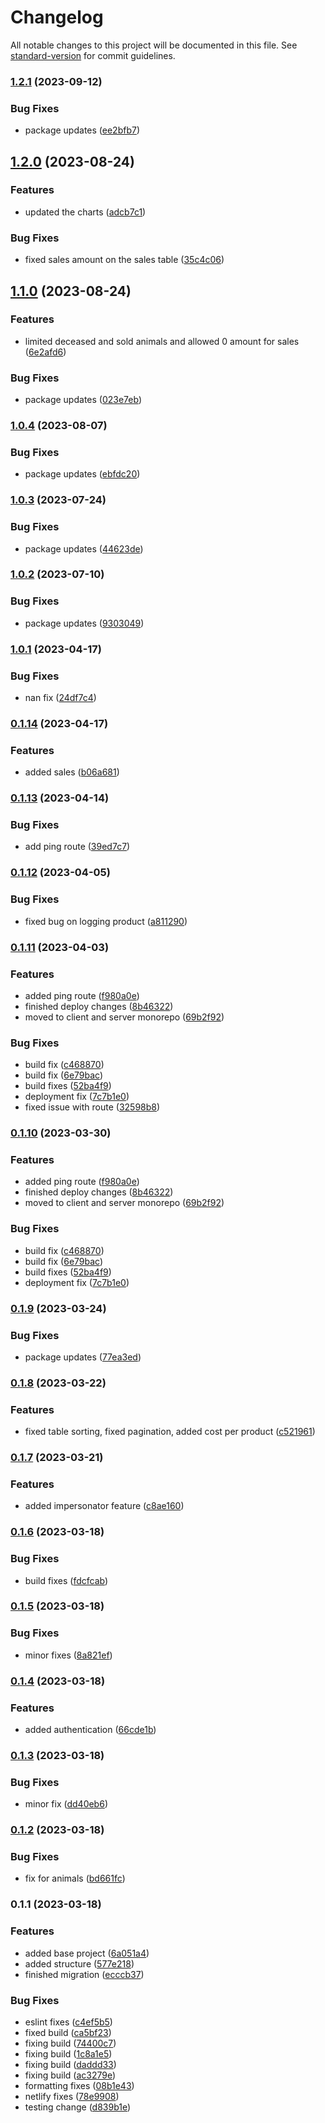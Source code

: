 # Changelog

All notable changes to this project will be documented in this file. See [standard-version](https://github.com/conventional-changelog/standard-version) for commit guidelines.

### [1.2.1](https://github.com/CandeeGenerations/farm-tracker/compare/v1.2.0...v1.2.1) (2023-09-12)


### Bug Fixes

* package updates ([ee2bfb7](https://github.com/CandeeGenerations/farm-tracker/commit/ee2bfb7b8bee698f5eb3d28b8abe0f618eb0ab76))

## [1.2.0](https://github.com/CandeeGenerations/farm-tracker/compare/v1.1.0...v1.2.0) (2023-08-24)


### Features

* updated the charts ([adcb7c1](https://github.com/CandeeGenerations/farm-tracker/commit/adcb7c1059c9d58326d31e61b08684207ea1b599))


### Bug Fixes

* fixed sales amount on the sales table ([35c4c06](https://github.com/CandeeGenerations/farm-tracker/commit/35c4c06bb6ca4e0eddd7856eef09e141d5948bbc))

## [1.1.0](https://github.com/CandeeGenerations/farm-tracker/compare/v1.0.4...v1.1.0) (2023-08-24)


### Features

* limited deceased and sold animals and allowed 0 amount for sales ([6e2afd6](https://github.com/CandeeGenerations/farm-tracker/commit/6e2afd64e2affaa8700a0b9b8224e7eeb7675870))


### Bug Fixes

* package updates ([023e7eb](https://github.com/CandeeGenerations/farm-tracker/commit/023e7eb477eac93565c3d77a4f8fedd6a73fe9e2))

### [1.0.4](https://github.com/CandeeGenerations/farm-tracker/compare/v1.0.3...v1.0.4) (2023-08-07)


### Bug Fixes

* package updates ([ebfdc20](https://github.com/CandeeGenerations/farm-tracker/commit/ebfdc20a2565a152191c6589e9f0e0c528cb1923))

### [1.0.3](https://github.com/CandeeGenerations/farm-tracker/compare/v1.0.2...v1.0.3) (2023-07-24)


### Bug Fixes

* package updates ([44623de](https://github.com/CandeeGenerations/farm-tracker/commit/44623de778b42a22ac5351e69d047b6ae9997b86))

### [1.0.2](https://github.com/CandeeGenerations/farm-tracker/compare/v1.0.1...v1.0.2) (2023-07-10)


### Bug Fixes

* package updates ([9303049](https://github.com/CandeeGenerations/farm-tracker/commit/9303049bcea08a726038788f88931c1873a786cf))

### [1.0.1](https://github.com/CandeeGenerations/farm-tracker/compare/v0.1.14...v1.0.1) (2023-04-17)


### Bug Fixes

* nan fix ([24df7c4](https://github.com/CandeeGenerations/farm-tracker/commit/24df7c42932989088e52151e1d401f9fc81024fa))

### [0.1.14](https://github.com/CandeeGenerations/farm-tracker/compare/v0.1.13...v0.1.14) (2023-04-17)


### Features

* added sales ([b06a681](https://github.com/CandeeGenerations/farm-tracker/commit/b06a681846fc44c8a656748e831dfa1af708a4d7))

### [0.1.13](https://github.com/CandeeGenerations/farm-tracker/compare/v0.1.12...v0.1.13) (2023-04-14)


### Bug Fixes

* add ping route ([39ed7c7](https://github.com/CandeeGenerations/farm-tracker/commit/39ed7c7b3ed4b103bc1ee9ce64597c43a2920c25))

### [0.1.12](https://github.com/CandeeGenerations/farm-tracker/compare/v0.1.11...v0.1.12) (2023-04-05)


### Bug Fixes

* fixed bug on logging product ([a811290](https://github.com/CandeeGenerations/farm-tracker/commit/a81129007105982a336f84de266ebaa2391b9094))

### [0.1.11](https://github.com/CandeeGenerations/farm-tracker/compare/v0.1.9...v0.1.11) (2023-04-03)


### Features

* added ping route ([f980a0e](https://github.com/CandeeGenerations/farm-tracker/commit/f980a0ec34230d84c7955e432eca76abd510515c))
* finished deploy changes ([8b46322](https://github.com/CandeeGenerations/farm-tracker/commit/8b46322492cbbc0d81486b11bca9bc00e810a6d6))
* moved to client and server monorepo ([69b2f92](https://github.com/CandeeGenerations/farm-tracker/commit/69b2f92e4a4a1435450329c80b8786e49e600464))


### Bug Fixes

* build fix ([c468870](https://github.com/CandeeGenerations/farm-tracker/commit/c46887005193e91387626b665aa6d51b4ec1a9ff))
* build fix ([6e79bac](https://github.com/CandeeGenerations/farm-tracker/commit/6e79bacafe2bb7c9ec4299824505428814057fd5))
* build fixes ([52ba4f9](https://github.com/CandeeGenerations/farm-tracker/commit/52ba4f98cb6f72d7db5cb9cf9a1dda31dcb51f8a))
* deployment fix ([7c7b1e0](https://github.com/CandeeGenerations/farm-tracker/commit/7c7b1e003b3ea1d062983d025131263ae722609e))
* fixed issue with route ([32598b8](https://github.com/CandeeGenerations/farm-tracker/commit/32598b88a8b896a14e29c44474665536006c4aba))

### [0.1.10](https://github.com/CandeeGenerations/farm-tracker/compare/v0.1.9...v0.1.10) (2023-03-30)


### Features

* added ping route ([f980a0e](https://github.com/CandeeGenerations/farm-tracker/commit/f980a0ec34230d84c7955e432eca76abd510515c))
* finished deploy changes ([8b46322](https://github.com/CandeeGenerations/farm-tracker/commit/8b46322492cbbc0d81486b11bca9bc00e810a6d6))
* moved to client and server monorepo ([69b2f92](https://github.com/CandeeGenerations/farm-tracker/commit/69b2f92e4a4a1435450329c80b8786e49e600464))


### Bug Fixes

* build fix ([c468870](https://github.com/CandeeGenerations/farm-tracker/commit/c46887005193e91387626b665aa6d51b4ec1a9ff))
* build fix ([6e79bac](https://github.com/CandeeGenerations/farm-tracker/commit/6e79bacafe2bb7c9ec4299824505428814057fd5))
* build fixes ([52ba4f9](https://github.com/CandeeGenerations/farm-tracker/commit/52ba4f98cb6f72d7db5cb9cf9a1dda31dcb51f8a))
* deployment fix ([7c7b1e0](https://github.com/CandeeGenerations/farm-tracker/commit/7c7b1e003b3ea1d062983d025131263ae722609e))

### [0.1.9](https://github.com/CandeeGenerations/farm-tracker/compare/v0.1.8...v0.1.9) (2023-03-24)


### Bug Fixes

* package updates ([77ea3ed](https://github.com/CandeeGenerations/farm-tracker/commit/77ea3ed8611a5cf6eb0dadbb91271d82bbeb2fd0))

### [0.1.8](https://github.com/CandeeGenerations/farm-tracker/compare/v0.1.7...v0.1.8) (2023-03-22)


### Features

* fixed table sorting, fixed pagination, added cost per product ([c521961](https://github.com/CandeeGenerations/farm-tracker/commit/c521961ae299198dfe4803feb012f35053318fa6))

### [0.1.7](https://github.com/CandeeGenerations/farm-tracker/compare/v0.1.6...v0.1.7) (2023-03-21)


### Features

* added impersonator feature ([c8ae160](https://github.com/CandeeGenerations/farm-tracker/commit/c8ae16006dc5bb0e5fc5d6a81fb597fccf3b368e))

### [0.1.6](https://github.com/CandeeGenerations/farm-tracker/compare/v0.1.5...v0.1.6) (2023-03-18)


### Bug Fixes

* build fixes ([fdcfcab](https://github.com/CandeeGenerations/farm-tracker/commit/fdcfcab599665a01ab05585fe745732eee6fc8e8))

### [0.1.5](https://github.com/CandeeGenerations/farm-tracker/compare/v0.1.4...v0.1.5) (2023-03-18)


### Bug Fixes

* minor fixes ([8a821ef](https://github.com/CandeeGenerations/farm-tracker/commit/8a821ef4d38b1f3f18abe235a2def1248817b0ca))

### [0.1.4](https://github.com/CandeeGenerations/farm-tracker/compare/v0.1.3...v0.1.4) (2023-03-18)


### Features

* added authentication ([66cde1b](https://github.com/CandeeGenerations/farm-tracker/commit/66cde1bd6afe900b6d1c6dcfc7344981e0b61c2e))

### [0.1.3](https://github.com/CandeeGenerations/farm-tracker/compare/v0.1.2...v0.1.3) (2023-03-18)


### Bug Fixes

* minor fix ([dd40eb6](https://github.com/CandeeGenerations/farm-tracker/commit/dd40eb683bcd6657bbd659a8b638b0648daec010))

### [0.1.2](https://github.com/CandeeGenerations/farm-tracker/compare/v0.1.1...v0.1.2) (2023-03-18)


### Bug Fixes

* fix for animals ([bd661fc](https://github.com/CandeeGenerations/farm-tracker/commit/bd661fc8bded0e6720b3dc59d7ca48ef4352185f))

### 0.1.1 (2023-03-18)


### Features

* added base project ([6a051a4](https://github.com/CandeeGenerations/farm-tracker/commit/6a051a4f3eeaf243a1c4ab432fe647bab337f052))
* added structure ([577e218](https://github.com/CandeeGenerations/farm-tracker/commit/577e218d099bb10a2a75536542408e6923a7982b))
* finished migration ([ecccb37](https://github.com/CandeeGenerations/farm-tracker/commit/ecccb37a0e8b2f3af4bd508ae47375fb0ec8f3fc))


### Bug Fixes

* eslint fixes ([c4ef5b5](https://github.com/CandeeGenerations/farm-tracker/commit/c4ef5b5ef5e450ee46a1db7c017db099649f7433))
* fixed build ([ca5bf23](https://github.com/CandeeGenerations/farm-tracker/commit/ca5bf23153439f395cdb74377ba540cacfcc439c))
* fixing build ([74400c7](https://github.com/CandeeGenerations/farm-tracker/commit/74400c7f669c4d84ece2e97e8bf6163da50e854b))
* fixing build ([1c8a1e5](https://github.com/CandeeGenerations/farm-tracker/commit/1c8a1e50f4c9e6340ed8698a1bef0ef9e519ab63))
* fixing build ([daddd33](https://github.com/CandeeGenerations/farm-tracker/commit/daddd33f993b27f192b6ac210705cfd24a421bae))
* fixing build ([ac3279e](https://github.com/CandeeGenerations/farm-tracker/commit/ac3279e6ac64fc4612d34cdb9d029053acb14166))
* formatting fixes ([08b1e43](https://github.com/CandeeGenerations/farm-tracker/commit/08b1e4357e4f2697b3319c581a5247ac3e48d289))
* netlify fixes ([78e9908](https://github.com/CandeeGenerations/farm-tracker/commit/78e99087f62504b06d0fe3bccc2696c510da3aff))
* testing change ([d839b1e](https://github.com/CandeeGenerations/farm-tracker/commit/d839b1ee09141daf811e7e0cb5eb527475797a6d))
